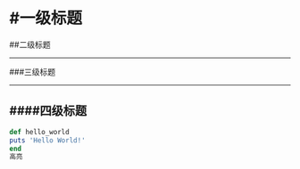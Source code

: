 #一级标题
====
##二级标题
_____
###三级标题  
***
####四级标题
----
````ruby
def hello_world
puts 'Hello World!'
end
高亮
````



